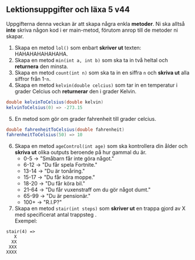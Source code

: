 ## Lektionsuppgifter och läxa 5 v44
Uppgifterna denna veckan är att skapa några enkla **metoder**. Ni ska alltså **inte** skriva någon kod i er main-metod, förutom anrop till de metoder ni skapar. 

1. Skapa en metod ```lol()``` som enbart **skriver ut** texten: HAHAHAHAHAHAHA.
2. Skapa en metod ```min(int a, int b)``` som ska ta in två heltal och **returnera** den minsta.
3. Skapa en metod ```count(int n)``` som ska ta in en siffra ```n``` och **skriva ut** alla siffror från 1-```n```.
4. Skapa en metod ```kelvin(double celcius)``` som tar in en temperatur i grader Celcius och **returnerar** den i grader Kelvin.
```java
double kelvinToCelsius(double kelvin)
kelvinToCelsius(0) => -273.15
```
5. En metod som gör om grader fahrenheit till grader celcius.
```java
double fahrenheitToCelsius(double fahrenheit)
fahrenheitToCelsius(50) => 10
```
6. Skapa en metod ```ageControl(int age)``` som ska kontrollera din ålder och **skriva ut** olika outputs beroende på hur gammal du är.
    * 0-5 -> "Småbarn får inte göra något."
    * 6-12 -> "Du får spela Fortnite."
    * 13-14 -> "Du är tonåring."
    * 15-17 -> "Du får köra moppe."
    * 18-20 -> "Du får köra bil."
    * 21-64 -> "Du får vuxenstraff om du gör något dumt."
    * 65-99 -> "Du är pensionär."
    * 100+ -> "R.I.P?"
6. Skapa en metod ```stair(int steps)``` som **skriver ut** en trappa gjord av X med specificerat antal trappsteg .<br>
Exempel:
```
stair(4) =>
   X
  XX
 XXX
XXXX
```
